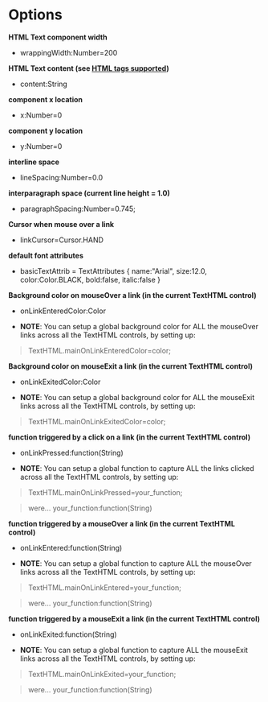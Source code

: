 # Options #

**HTML Text component width**
  * wrappingWidth:Number=200

**HTML Text content (see [HTML tags supported](txthtmlValidtags.md))**
  * content:String

**component x location**
  * x:Number=0

**component y location**
  * y:Number=0

**interline space**
  * lineSpacing:Number=0.0

**interparagraph space (current line height = 1.0)**
  * paragraphSpacing:Number=0.745;

**Cursor when mouse over a link**
  * linkCursor=Cursor.HAND

**default font attributes**
  * basicTextAttrib = TextAttributes { name:"Arial", size:12.0, color:Color.BLACK, bold:false, italic:false }

**Background color on mouseOver a link (in the current TextHTML control)**
  * onLinkEnteredColor:Color

  * **NOTE**: You can setup a global background color for ALL the mouseOver links across all the TextHTML controls, by setting up:

> TextHTML.mainOnLinkEnteredColor=color;

**Background color on mouseExit a link (in the current TextHTML control)**
  * onLinkExitedColor:Color

  * **NOTE**: You can setup a global background color for ALL the mouseExit links across all the TextHTML controls, by setting up:

> TextHTML.mainOnLinkExitedColor=color;

**function triggered by a click on a link (in the current TextHTML control)**
  * onLinkPressed:function(String)

  * **NOTE**: You can setup a global function to capture ALL the links clicked across all the TextHTML controls, by setting up:

> TextHTML.mainOnLinkPressed=your\_function;

> were... your\_function:function(String)

**function triggered by a mouseOver a link (in the current TextHTML control)**
  * onLinkEntered:function(String)

  * **NOTE**: You can setup a global function to capture ALL the mouseOver links across all the TextHTML controls, by setting up:

> TextHTML.mainOnLinkEntered=your\_function;

> were... your\_function:function(String)

**function triggered by a mouseExit a link (in the current TextHTML control)**
  * onLinkExited:function(String)

  * **NOTE**: You can setup a global function to capture ALL the mouseExit links across all the TextHTML controls, by setting up:

> TextHTML.mainOnLinkExited=your\_function;

> were... your\_function:function(String)